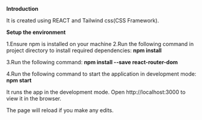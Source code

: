 **Introduction**

It is created using REACT and Tailwind css(CSS Framework).

**Setup the environment**

1.Ensure npm is installed on your machine
2.Run the following command in project directory to install required dependencies:
**npm install**

3.Run the following command:
**npm install --save react-router-dom**

4.Run the following command to start the application in development mode:
**npm start**

It runs the app in the development mode.
Open http://localhost:3000 to view it in the browser.

The page will reload if you make any edits.
